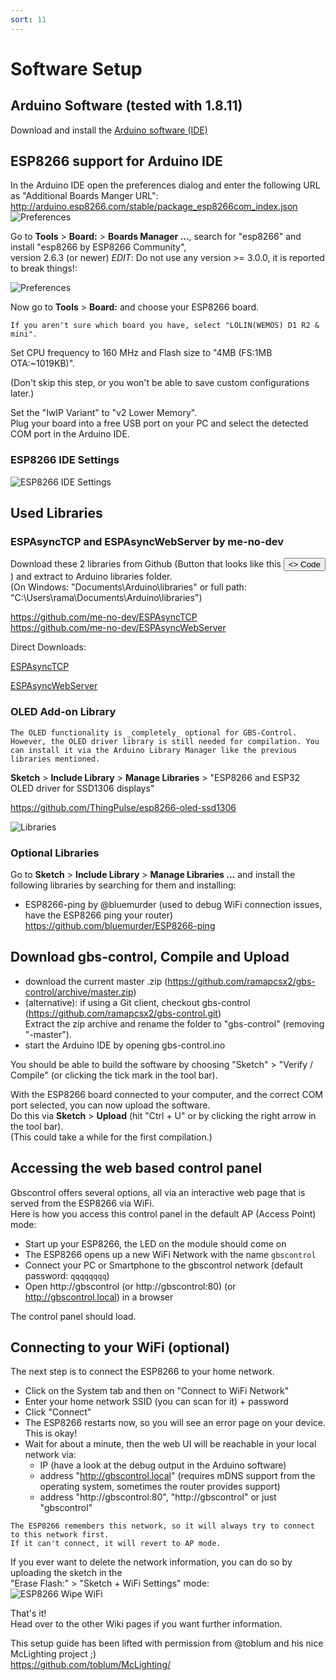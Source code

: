 ```yaml
---
sort: 11
---
```


# Software Setup

## Arduino Software (tested with 1.8.11)
Download and install the [Arduino software (IDE)](https://www.arduino.cc/en/Main/Software)

## ESP8266 support for Arduino IDE
In the Arduino IDE open the preferences dialog and enter the following URL as "Additional Boards Manger URL":
http://arduino.esp8266.com/stable/package_esp8266com_index.json
![Preferences](https://i.imgur.com/rFCvLxl.png)

Go to __Tools__ > __Board:__ > __Boards Manager ...__, search for "esp8266" and install "esp8266 by ESP8266 Community",   
version 2.6.3 (or newer) *EDIT*: Do not use any version >= 3.0.0, it is reported to break things!:

![Preferences](https://i.imgur.com/i6XGPwl.png)

Now go to __Tools__ > __Board:__ and choose your ESP8266 board.   
 
```note
If you aren't sure which board you have, select "LOLIN(WEMOS) D1 R2 & mini".   
```

Set CPU frequency to 160 MHz and Flash size to "4MB (FS:1MB OTA:~1019KB)".  
 
(Don't skip this step, or you won't be able to save custom configurations later.)   

Set the "IwIP Variant" to "v2 Lower Memory".   
Plug your board into a free USB port on your PC and select the detected COM port in the Arduino IDE.

### ESP8266 IDE Settings
![ESP8266 IDE Settings](https://i.imgur.com/yQkbbn1.png)

## Used Libraries

### ESPAsyncTCP and ESPAsyncWebServer by me-no-dev   

Download these 2 libraries from Github (Button that looks like this <button class="btn btn-primary" type="button">&lt;&gt; Code</button> ) and extract to Arduino libraries folder.   
(On Windows: "Documents\Arduino\libraries" or full path: "C:\Users\rama\Documents\Arduino\libraries")   

https://github.com/me-no-dev/ESPAsyncTCP   
https://github.com/me-no-dev/ESPAsyncWebServer   


Direct Downloads:

<a class="btn btn-primary" type="button" href="https://github.com/me-no-dev/ESPAsyncTCP/archive/refs/heads/master.zip">ESPAsyncTCP</a>

<a class="btn btn-primary" type="button" href="https://github.com/me-no-dev/ESPAsyncWebServer/archive/refs/heads/master.zip">ESPAsyncWebServer</a>

### OLED Add-on Library
```note
The OLED functionality is _completely_ optional for GBS-Control. However, the OLED driver library is still needed for compilation. You can install it via the Arduino Library Manager like the previous libraries mentioned.
```

__Sketch__ > __Include Library__ > __Manage Libraries__ > "ESP8266 and ESP32 OLED driver for SSD1306 displays"

https://github.com/ThingPulse/esp8266-oled-ssd1306   

![Libraries](https://i.imgur.com/BR2olsh.png)


### Optional Libraries
Go to __Sketch__ > __Include Library__ > __Manage Libraries ...__ and install the following libraries by searching for them and installing:
- ESP8266-ping by @bluemurder (used to debug WiFi connection issues, have the ESP8266 ping your router)   
  https://github.com/bluemurder/ESP8266-ping

## Download gbs-control, Compile and Upload
- download the current master .zip (https://github.com/ramapcsx2/gbs-control/archive/master.zip)
- (alternative): if using a Git client, checkout gbs-control (https://github.com/ramapcsx2/gbs-control.git)   
Extract the zip archive and rename the folder to "gbs-control" (removing "-master").
- start the Arduino IDE by opening gbs-control.ino

You should be able to build the software by choosing "Sketch" > "Verify / Compile" (or clicking the tick mark in the tool bar).

With the ESP8266 board connected to your computer, and the correct COM port selected, you can now upload the software.   
Do this via __Sketch__ > __Upload__ (hit "Ctrl + U" or by clicking the right arrow in the tool bar).   
(This could take a while for the first compilation.)   

## Accessing the web based control panel
Gbscontrol offers several options, all via an interactive web page that is served from the ESP8266 via WiFi.   
Here is how you access this control panel in the default AP (Access Point) mode:

* Start up your ESP8266, the LED on the module should come on
* The ESP8266 opens up a new WiFi Network with the name `gbscontrol`
* Connect your PC or Smartphone to the gbscontrol network (default password: `qqqqqqqq`)
* Open http://gbscontrol (or http://gbscontrol:80) (or http://gbscontrol.local) in a browser

The control panel should load.   

## Connecting to your WiFi (optional)
The next step is to connect the ESP8266 to your home network.   

* Click on the System tab and then on "Connect to WiFi Network"
* Enter your home network SSID (you can scan for it) + password
* Click "Connect"
* The ESP8266 restarts now, so you will see an error page on your device. This is okay!
* Wait for about a minute, then the web UI will be reachable in your local network via:
   - IP (have a look at the debug output in the Arduino software)
   - address "http://gbscontrol.local" (requires mDNS support from the operating system, sometimes the router provides support)
   - address "http://gbscontrol:80", "http://gbscontrol" or just "gbscontrol" 

```note
The ESP8266 remembers this network, so it will always try to connect to this network first.   
If it can't connect, it will revert to AP mode.  
``` 

If you ever want to delete the network information, you can do so by uploading the sketch in the   
"Erase Flash:" > "Sketch + WiFi Settings" mode:   
![ESP8266 Wipe WiFi](https://i.imgur.com/QlyWocy.png)
   
That's it!   
Head over to the other Wiki pages if you want further information.   

This setup guide has been lifted with permission from @toblum and his nice McLighting project ;)   
https://github.com/toblum/McLighting/   
